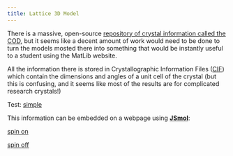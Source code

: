 ```yaml
---
title: Lattice 3D Model
---
```



There is a massive, open-source [repository of crystal information called the COD](https://www.crystallography.net/cod/browse.html), but it seems like a decent amount of work would need to be done to turn the models mosted there into something that would be instantly useful to a student using the MatLib website.

All the information there is stored in Crystallographic Information Files ([CIF](https://en.wikipedia.org/wiki/Crystallographic_Information_File)) which contain the dimensions and angles of a unit cell of the crystal (but this is confusing, and it seems like most of the results are for complicated research crystals!)

Test: [simple](simple.md)

This information can be embedded on a webpage using [**JSmol**](https://wiki.jmol.org/index.php/Jmol_PHP):

<script type="text/javascript" src="../lib/jsmol/JSmol.min.js"></script>

<script type="text/javascript"> 
    
    $(document).ready(function() { 
    /*
    $$
    */
    Info = {
    	width: 400,
    	height: 400,
    	debug: false,
    	j2sPath: "../lib/jsmol/j2s",
    	color: "0xC0C0C0",
      disableJ2SLoadMonitor: true,
      disableInitialConsole: true,
    	// addSelectionOptions: true,
    	serverURL: "https://chemapps.stolaf.edu/jmol/jsmol/php/jsmol.php",
    	use: "HTML5",
    	readyFunction: null,
    	script: "load ../assets/5000217.cif {444 666 1}"
    }
    
    $("#mydiv").html(Jmol.getAppletHtml("jmolApplet0",Info)) 
    /*
    $$
    */
    });
    
</script>

<span id=mydiv></span>
<a href="javascript:Jmol.script(jmolApplet0, 'spin on')">spin on</a>

<a href="javascript:Jmol.script(jmolApplet0, 'spin off')">spin off</a>